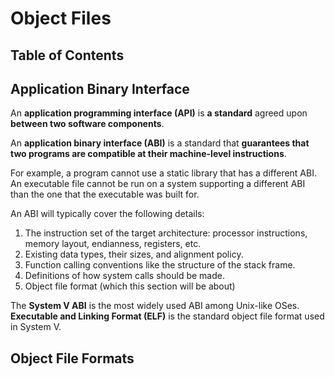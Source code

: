 # Object Files

## Table of Contents

## Application Binary Interface

An **application programming interface (API)** is **a standard** agreed upon **between two software components**.

An **application binary interface (ABI)** is a standard that **guarantees that two programs are compatible at their machine-level instructions**.

For example, a program cannot use a static library that has a different ABI. An executable file cannot be run on a system supporting a different ABI than the one that the executable was built for.

An ABI will typically cover the following details:
1. The instruction set of the target architecture: processor instructions, memory layout, endianness, registers, etc.
2. Existing data types, their sizes, and alignment policy.
3. Function calling conventions like the structure of the stack frame.
4. Definitions of how system calls should be made.
5. Object file format (which this section will be about)

The **System V ABI** is the most widely used ABI among Unix-like OSes. **Executable and Linking Format (ELF)** is the standard object file format used in System V. 

## Object File Formats